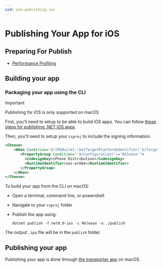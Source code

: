 ```yaml
---
uid: uno.publishing.ios
---
```


# Publishing Your App for iOS

## Preparing For Publish

- [Performance Profiling](xref:Uno.Tutorials.ProfilingApplications)

## Building your app

### Packaging your app using the CLI

> [!IMPORTANT]
> Publishing for iOS is only supported on macOS

First, you'll need to setup to be able to build iOS apps. You can follow [these steps for publishing .NET iOS apps](https://learn.microsoft.com/dotnet/maui/ios/deployment/?view=net-maui-8.0).

Then, you'll need to setup your `csproj` to include the signing information:

```xml
<Choose>
    <When Condition="$([MSBuild]::GetTargetPlatformIdentifier('$(TargetFramework)')) == 'ios'">
       <PropertyGroup Condition="'$(Configuration)'=='Release'">
         <CodesignKey>iPhone Distribution</CodesignKey>
         <RuntimeIdentifier>ios-arm64</RuntimeIdentifier>
       </PropertyGroup>
    </When>
</Choose>
```

To build your app from the CLI on macOS:

- Open a terminal, command line, or powershell
- Navigate to your `csproj` folder
- Publish the app using:

  ```shell
  dotnet publish -f net8.0-ios -c Release -o ./publish
  ```

The output `.ipa` file will be in the `publish` folder.

## Publishing your app

Publishing your app is done through [the transporter app](https://developer.apple.com/help/app-store-connect/manage-builds/upload-builds) on macOS.
